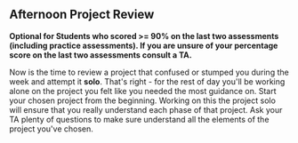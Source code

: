 ## Afternoon Project Review

**Optional for Students who scored >= 90% on the last two assessments (including
practice assessments). If you are unsure of your percentage score on the last
two assessments consult a TA.**

Now is the time to review a project that confused or stumped you during the week
and attempt it **solo**. That's right - for the rest of day you'll be working
alone on the project you felt like you needed the most guidance on. Start your
chosen project from the beginning. Working on this the project solo will ensure
that you really understand each phase of that project. Ask your TA plenty of
questions to make sure understand all the elements of the project you've chosen.
